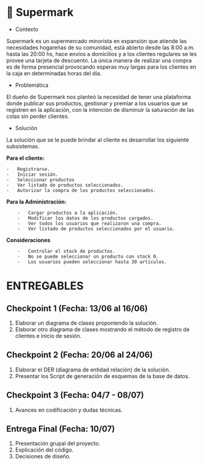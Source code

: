 # 🛒 Supermark

* Contexto 

Supermark es un supermercado minorista en expansión que atiende las necesidades hogareñas de su comunidad, está abierto desde las 8:00 a.m. hasta las 20:00 hs, hace envíos a domicilios y a los clientes regulares se les provee una tarjeta de descuento. La única manera de realizar una compra es de forma presencial provocando esperas muy largas para los clientes en la caja en determinadas horas del día. 

* Problemática

El dueño de Supermark nos planteó la necesidad de tener una plataforma donde publicar sus productos, gestionar y premiar a los usuarios que se registren en la aplicación, con la intención de disminuir la saturación de las colas sin perder clientes. 

* Solución

La solución que se le puede brindar al cliente es desarrollar los siguiente subsistemas.

**Para el cliente:**

    -	Registrarse.
    -	Iniciar sesión.
    -	Seleccionar productos
    -	Ver listado de productos seleccionados.
    -	Autorizar la compra de los productos seleccionados.

**Para la Administración:**

        -	Cargar productos a la aplicación.
        -	Modificar los datos de los productos cargados.
        -	Ver todos los usuarios que realizaron una compra.
        -	Ver listado de productos seleccionados por el usuario.

**Consideraciones**

        -	Controlar el stock de productos.
        -	No se puede seleccionar un producto con stock 0.
        -	Los usuarios pueden seleccionar hasta 30 artículos.

# ENTREGABLES

## Checkpoint 1 (Fecha: 13/06 al 16/06)

1)	Elaborar un diagrama de clases proponiendo la solución.
2)	Elaborar otro diagrama de clases mostrando el método de registro de clientes e inicio de sesión.

## Checkpoint 2 (Fecha: 20/06 al 24/06)

1)	Elaborar el DER (diagrama de entidad relación) de la solución.
2)	Presentar los Script de generación de esquemas de la base de datos. 

## Checkpoint 3 (Fecha: 04/7 - 08/07)

1)	Avances en codificación y dudas técnicas.

## Entrega Final (Fecha: 10/07)

1)	Presentación grupal del proyecto.
2)	Explicación del código.
3)	Decisiones de diseño.
